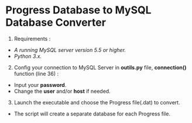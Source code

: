 # Progress Database to MySQL Database Converter
1. Requirements :
* *A running MySQL server version 5.5 or higher.*
* *Python 3.x.*
  
2. Config your connection to MySQL Server in **outils.py** file, **connection()** function (line 36) :
* Input your **password**.
* Change the **user** and/or **host** if needed.

3. Launch the executable and choose the Progress file(.dat) to convert.
* The script will create a separate database for each Progress file.
